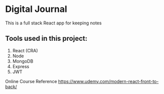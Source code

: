 # Digital Journal
This is a full stack React app for keeping notes

## Tools used in this project:
1. React (CRA)
2. Node
3. MongoDB
4. Express
5. JWT

Online Course Reference
https://www.udemy.com/modern-react-front-to-back/
